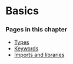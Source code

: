 # Basics

### Pages in this chapter

* [Types](types.md)
* [Keywords](keywords.md)
* [Imports and libraries](imports-and-libraries.md)

